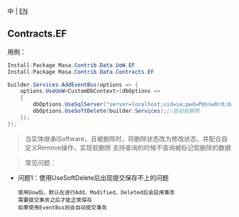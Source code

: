 中 | [EN](README.md)

## Contracts.EF

用例：

```C#
Install-Package Masa.Contrib.Data.UoW.EF
Install-Package Masa.Contrib.Data.Contracts.EF
```

```C#
builder.Services.AddEventBus(options => {
    options.UseUoW<CustomDbContext>(dbOptions =>
    {
        dbOptions.UseSqlServer("server=localhost;uid=sa;pwd=P@ssw0rd;database=identity");
        dbOptions.UseSoftDelete(builder.Services);//启动软删除
    });
});
```

> 当实体继承ISoftware，且被删除时，将删除状态改为修改状态，并配合自定义Remove操作，实现软删除
> 支持查询的时候不查询被标记软删除的数据

> 常见问题：

- 问题1：使用UseSoftDelete后出现提交保存不上的问题

      使用Uow后，默认在进行Add、Modified、Deleted后会启用事务
      需要提交事务之后才能正常保存
      如果使用EventBus则会自动提交事务
